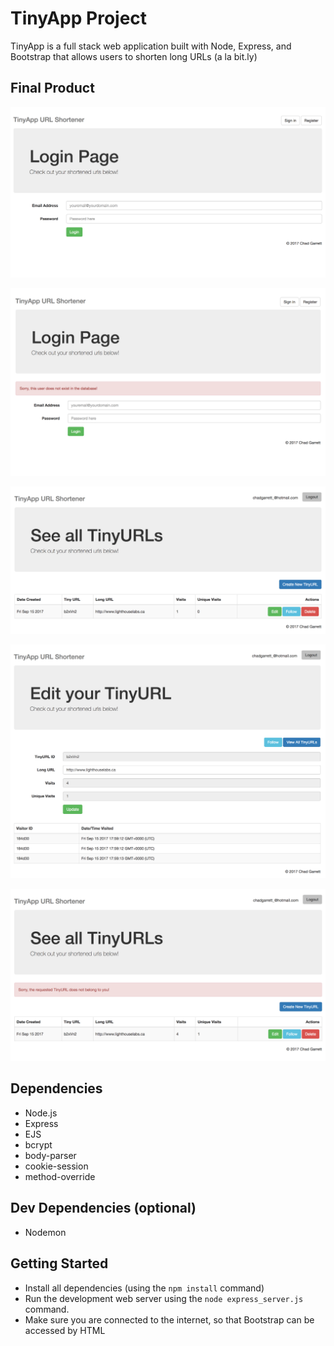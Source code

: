 # TinyApp Project

TinyApp is a full stack web application built with Node, Express, and Bootstrap that allows users to shorten long URLs (a la bit.ly)

## Final Product

!["Screenshot of Login Page"](https://github.com/chadder04/TinyApp/blob/master/docs/login-page.png)

!["Screenshot of Login Page Error"](https://github.com/chadder04/TinyApp/blob/master/docs/login-page-error.png)

!["Screenshot of TinyURLs Page"](https://github.com/chadder04/TinyApp/blob/master/docs/urls-page.png)

!["Screenshot of Edit TinyURL Page"](https://github.com/chadder04/TinyApp/blob/master/docs/edit-page.png)

!["Screenshot of Errors"](https://github.com/chadder04/TinyApp/blob/master/docs/errors.png)

## Dependencies

- Node.js
- Express
- EJS
- bcrypt
- body-parser
- cookie-session
- method-override

## Dev Dependencies (optional)
- Nodemon

## Getting Started

- Install all dependencies (using the `npm install` command)
- Run the development web server using the `node express_server.js` command.
- Make sure you are connected to the internet, so that Bootstrap can be accessed by HTML